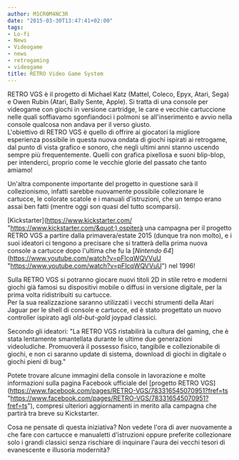 ```yaml
---
author: M1CR0M4NC3R
date: "2015-03-30T13:47:41+02:00"
tags:
- Lo-fi
- News
- Videogame
- news
- retrogaming
- videogame
title: RETRO Video Game System
---
```


RETRO VGS è il progetto di Michael Katz (Mattel, Coleco, Epyx, Atari, Sega) e Owen Rubin (Atari, Bally Sente, Apple). Si tratta di una console per videogame con giochi in versione cartridge, le care e vecchie cartuccione nelle quali soffiavamo sgonfiandoci i polmoni se all'inserimento e avvio nella console qualcosa non andava per il verso giusto.  
L'obiettivo di RETRO VGS è quello di offrire ai giocatori la migliore esperienza possibile in questa nuova ondata di giochi ispirati ai retrogame, dal punto di vista grafico e sonoro, che negli ultimi anni stanno uscendo sempre più frequentemente. Quelli con grafica pixellosa e suoni blip-blop, per intenderci, proprio come le vecchie glorie del passato che tanto amiamo!

Un'altra componente importante del progetto in questione sarà il collezionismo, infatti sarebbe nuovamente possibile collezionare le cartucce, le colorate scatole e i manuali d'istruzioni, che un tempo erano assai ben fatti (mentre oggi son quasi del tutto scomparsi).

[Kickstarter](https://www.kickstarter.com/ &quot;https://www.kickstarter.com/&quot;) ospiterà una campagna per il progetto RETRO VGS a partire dalla primavera/estate 2015 (dunque tra non molto), e i suoi ideatori ci tengono a precisare che si tratterà della prima nuova console a cartucce dopo l'ultima che fu la [*Nintendo 64*](https://www.youtube.com/watch?v=pFlcqWQVVuU &quot;https://www.youtube.com/watch?v=pFlcqWQVVuU&quot;) nel 1996!

Sulla RETRO VGS si potranno giocare nuovi titoli 2D in stile retro e moderni giochi già famosi su dispositivi mobile o diffusi in versione digitale, per la prima volta ridistribuiti su cartucce.  
Per la sua realizzazione saranno utilizzati i vecchi strumenti della Atari Jaguar per le shell di console e cartucce, ed è stato progettato un nuovo controller ispirato agli *old-but-gold* joypad classici.

Secondo gli ideatori: "La RETRO VGS ristabilirà la cultura del gaming, che è stata lentamente smantellata durante le ultime due generazioni videoludiche. Promuoverà il possesso fisico, tangibile e collezionabile di giochi, e non ci saranno update di sistema, download di giochi in digitale o giochi pieni di bug."

Potete trovare alcune immagini della console in lavorazione e molte informazioni sulla pagina Facebook ufficiale del [progetto RETRO VGS](https://www.facebook.com/pages/RETRO-VGS/783316545070951?fref=ts &quot;https://www.facebook.com/pages/RETRO-VGS/783316545070951?fref=ts&quot;), compresi ulteriori aggiornamenti in merito alla campagna che partirà tra breve su Kickstarter.

Cosa ne pensate di questa iniziativa? Non vedete l'ora di aver nuovamente a che fare con cartucce e manualetti d'istruzioni oppure preferite collezionare solo i grandi classici senza rischiare di inquinare l'aura dei vecchi tesori di evanescente e illusoria modernità?